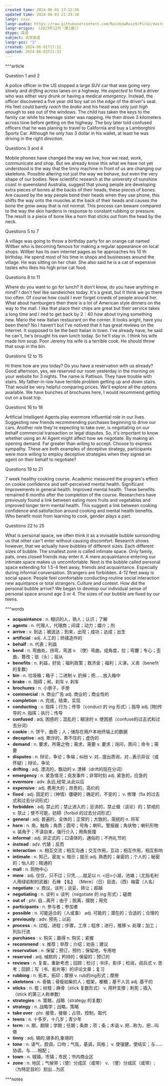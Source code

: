 ```yaml
---
created time: 2024-06-01 17:12:56
updated time: 2024-06-03 21:33:16
langr: xxxx
langr-audio: https://raw.githubusercontent.com/RainbowRain9/PicGo/master/202406032122508.mp3
langr-origin: 《2023年12月（第1套）》
dtype: 英语
subject: 大学英语
langr-pos: "1"
created: 2024-06-01T17:12
updated: 2024-06-03T21:33
---
```


^^^article

Question 1 and 2

A police officer in the US stopped a large SUV car that was going very slowly and _drifting_ across lanes on a highway. He _expected_ to find a driver who was either very drunk or having a medical _emergency_. Instead, the officer discovered a five year old boy sat on the _edge_ of the driver's seat. His feet could barely _reach_ the _brake_ and his head was only just _high enough_ to see out of the windows. The child has taken the keys to the family car while his teenage sister was napping. He then drove 3 kilometers across tone before getting on the highway. The boy later told confused officers that he was planing to travel to California and buy a Lamborghini Sports Car. Although he only has 3 dollar in his wallet, at least he was driving in the right _direction_.

Questions 3 and 4

Mobile phones have changed the way we live, how we read, work, communicate and shop. But we already know this what we have not yet understood is the way that the tinny machine in front of us are changing our skeletons. Possible altering not just the way we behave, but even the very shape of our bodies. New scientific research at the university of sunshine coast in queensland Australia, suggest that young people are developing extra pieces of bones at the backs of their heads, these pieces of bones. Are caused by the way people bend their heads when they use phone, this shifts the way onto the muscles at the back of their heads and causes the bone the grow away that is not normal. This process can beware compared to the way the skin hardens in response to constant rubbing or pressure. The result is a piece of bone like a horn that sticks out from the head by the neck.

Questions 5 to 7

A village was going to throw a birthday party for an orange cat named Willber who is becoming famous for making a regular appearance on local shops. Willber has its own internet pages as he approaches his 10 th birthday. He spend most of his time in shops and businesses around the village. He was sitting on her chair. She also said he is a cat of expensive tastes who likes his high prise cat food.

Questions 8 to 11

Where do you want to go for lunch? It don't know, do you have anything in mind? I don't feel like sandwiches today. It's a great, but It think we go there too often. Of course how could I ever forget crowds of people around her. What about hamburgers then there is a lot of American style dinners on the way to the mall. I like that place their chips are great but their service takes a long time and I ned to get back by 2：40 how about trying something new. Mario the new Italian restaurant on the corner. It looks aright, have you been there? No I haven't but I've notived that it has great reviews on the Internet. It supposed to be the best Italian in town. I've already have, he said he can't, he's brought his own lunch today. So he'll stay in. I think his wife made him soup. Poor Jeremy his wife is a terrible cook. He should throw that soup in the bin.

Questions 12 to 15

Hi there how are you today? Do you have a reservation with us already? Good afternoon, yes, we reserved our room yesterday in the morning on your website for 3 nights. The name is Pattison. They have trouble with stairs. My father-in-low have terrible problem getting up and down stairs. That would be very helpful comparing prices. We'll explore all the options available. We have bunches of brochures here, I would recommend getting out on a boat trip.

Questions 16 to 18

Artificial Intelligent Agents play evermore influential role in our lives. Suggesting new friends recommending purchases beginning to drive our cars. Another role they're expecting to take over, is negotiating on our behalf commercial transaction or legal disputes. So, it's important to know whether using an AI Agent might affect how we negotiate. By making an opening demand. Far greater than willing to accept. Choose to express sympathy. These are both examples of deceptive strategy, participants were more willing to employ deceptive strategies when they signed an agent on their behalf to negotiate?

Questions 19 to 21

7 week healthy cooking course. Academic measured the program's effect on cookie confidence and self-perceived mental health. Significant Improvements in general health. Improved mental health. These benefits remained 6 months after the completion of the course. Researchers have previously found a link between eating more fruits and vegetables and improved longer term mental health. This suggest a link between cooking confidence and satisfaction around cooking and mental health benefits. Who benefit most from learning to cook, gender plays a part.

Questions 22 to 25

What is personal space, we often think it as a invisable bubble surrounding us that other can't enter without causing discomfort. Research shows however, that we actually have bubbles of different sizes. Each different sizes of bubble. The smallest zone is called intimate space. Only family, pats, ones closed friends may enter it. A mere acquaintance entering our intimate space makes us uncomfortable. Next is the bubble called personal space extending for 1.5-4 feet away, friends and acquaintance. Especially during informal conversation. Strangers are forbidden. 4-12 feet away is social space. People feel comfortable conducting routine social interaction new aquintance or total strangers. Culture and context. How did the personal bubble arrive? We began to develop our individual sense of personal space around age 3 or 4. The sizes of our bubble are fixed by our teens.

^^^words
+ **acquaintance** : n. 相识的人，熟人；认识；了解
+ **agents** : n. 代理人，代理商；间谍；动力；媒介；剂
+ **arrive** : v. 到达；被送达；到来，出现；成功；达成；出生
+ **artificial** : adj. 人工的；矫揉造作的
+ **behalf** : n. 代表；利益
+ **bend** : n. 弯曲处，拐弯，弯道
v. （使）弯曲，成角度，拉；弯腰；专心；歪曲，篡改；低（头）；屈从
+ **benefits** : n. 利益，好处；福利政策；救济金；福利；义演，义卖（benefit 的复数）
+ **bin** : n. 垃圾箱；箱子；二进制
v. 扔掉；把……放入箱中
+ **brake** : n. 阻碍；闸，刹车
v. 刹车
+ **brochures** : n. 小册子，手册
+ **commercial** : n. 商业广告
adj. 商业的；商业性的
+ **completion** : n. 完成，结束，实现
+ **conducting** : v. 指挥；行为；传导（conduct 的 ing 形式）；指导
adj. [物]传导的
n. 指挥；执行；传导
+ **confused** : adj. 困惑的；混乱的；糊涂的
v. 使困惑（confuse的过去式和过去分词）
+ **cookie** : n. 饼干，曲奇；人；储存在用户本地终端上的数据
+ **deceptive** : adj. 欺诈的，靠不住的；虚伪的
+ **demand** : n. 要求，所需之物；需求，需要
v. 要求；询问，质问；命令；需要
+ **disputes** : n. 辩论，争论；争端；纠纷
v. 对…提出质询，对…表示异议（或怀疑）；辩论，争论
+ **drifting** : adj. 漂流的，飘动的
v. 漂移（drift的现在分词）
+ **emergency** : n. 紧急情况；突发事件；非常时刻
adj. 紧急的，应急的
+ **evermore** : adv. 永远,经常,从此以后
+ **expensive** : adj. 费用大的；昂贵的，高价的
+ **fixed** : adj. 固定的；（神情）僵硬的；确定的，不变的；
v. 修理（fix 的过去式和过去分词形式）
+ **forbidden** : adj. 禁止的；禁止进入的；忌讳的，禁止做（谈论）的；禁戒的
v. 禁止；使不可能，妨碍（forbid 的过去分词形式）
+ **general** : adj. 普遍的，全体的；正常的；大致的，笼统的
n. 将军
+ **horn** : n. 角，触角；角质；圆号；号角；喇叭，警报器；角状物；喇叭形物
v. 装角于；不请自来，强行介入；用角抵撞
+ **informal** : adj. 非正式的；口语体的，通俗的；不拘礼节的
+ **instead** : adv. 代替；反而
+ **interaction** : n. 相互交流；相互沟通；交互作用，互动；相互作用，相互影响
+ **intimate** : n. 知己，密友
v. 暗示；提示
adj. 熟悉的；亲密的；个人的；秘密的；怡人的；精通的
+ **mall** : n. 购物中心
+ **mere** : adj. 仅仅，只不过；只凭……就足以
n. <旧>小湖，池塘；（尤指毛利人用绿岩制的武器）石棒
【名】 （Mere）（日）目连，（西）梅雷（人名）
+ **negotiate** : v. 商议，谈判；谈妥，转让；超越
+ **negotiating** : n. 谈判
v. 谈判（negotiate 的 ing 形式）；磋商
+ **out of** : phr. 自…离开；由于；脱离，摆脱；用完
+ **participants** : n. 参与者；参加者
+ **possible** : n. 可能适合的（人或事）
adj. 可能的；潜在的；合适的；合理的
+ **previously** : adv. 预先；以前
+ **process** : n. 过程，进程；步骤，工序；程序；进行，推移
v. 处理；加工；列队行进
+ **purchases** : v. 购买；赢得
n. 购买；紧握
+ **recommend** : v. 推荐；举荐；介绍；劝告；建议
+ **reservation** : n. 保留；预订，预约；保留地，专用地
+ **reserved** : adj. 缄默的；矜持的；保留的；预订的
+ **reviews** : n. 复查，重新考虑；回顾；检讨；书评，影评；检阅，阅兵式
v. 思考；回顾；写（书、影片等）的评论文章；复习
+ **rubbing** : n. 拓本，拓印；摩擦
v. rub的ing形式；摩擦
+ **skeletons** : n. 骨骼；骨瘦如柴的人；框架，梗概；基干人员
adj. 基干的
+ **sticks** : n. 棍；树枝；麻骨（stick 复数形式）
v. 用杆支撑；刺死；插入（stick 的第三人称单数）
+ **strategies** : n. 策略，战略（strategy 的复数）
+ **strategy** : n. 战略学；战略，策略
+ **take over** : phr. 接管，接替；占领，控制，取代
+ **teens** : n. 十多岁，十几岁；青少年
+ **term** : n. 期，期限；学期；任期；条款；项；条；术语
v. 把…称为，把…叫做
+ **tinny** : adj. 锡的,锡多的,象锡的
+ **tone** : n. 语气，腔调，口吻；气氛，基调，风格；
v. 使强健，使结实；与……协调，与……相配；
+ **town** : n. 城镇，市镇；市民；市内商业区
+ **zone** : n. 地区；气候带；（使）分成区（或带）
v. （使）分成区（或带）;（为特定目的）划出...为区

^^^notes
